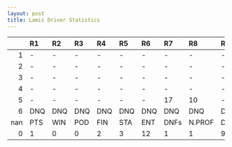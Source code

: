 ```yaml
---
layout: post 
title: Lamis Driver Statistics
--- 
```


|     | R1   | R2   | R3   | R4   | R5   | R6   | R7   | R8     | R9   | R10   | R11   | R12   | Points   | Pos   |
|----:|:-----|:-----|:-----|:-----|:-----|:-----|:-----|:-------|:-----|:------|:------|:------|:---------|:------|
|   1 | -    | -    | -    | -    | -    | -    | -    | -      | -    | -     | -     | -     | nan      | nan   |
|   2 | -    | -    | -    | -    | -    | -    | -    | -      | -    | -     | -     | -     | 43.0     | 12.0  |
|   3 | -    | -    | -    | -    | -    | -    | -    | -      | -    | -     | -     | -     | 16.0     | 17.0  |
|   4 | -    | -    | -    | -    | -    | -    | -    | -      | -    | -     | -     | -     | 6.0      | 22.0  |
|   5 | -    | -    | -    | -    | -    | -    | 17   | 10     | -    | DNF   | -     | -     | 7.0      | 21.0  |
|   6 | DNQ  | DNQ  | DNQ  | DNQ  | DNQ  | DNQ  | DNQ  | DNQ    | DNQ  | nan   | nan   | nan   | 2.0      | 28.0  |
| nan | PTS  | WIN  | POD  | FIN  | STA  | ENT  | DNFs | N.PROF | DNQ  | %FIN  | PPR   | BST   | CHA      | RNK   |
|   0 | 1    | 0    | 0    | 2    | 3    | 12   | 1    | 1      | 9    | 66.67 | 0.08  | 10    | 0.0      | 52.0  |